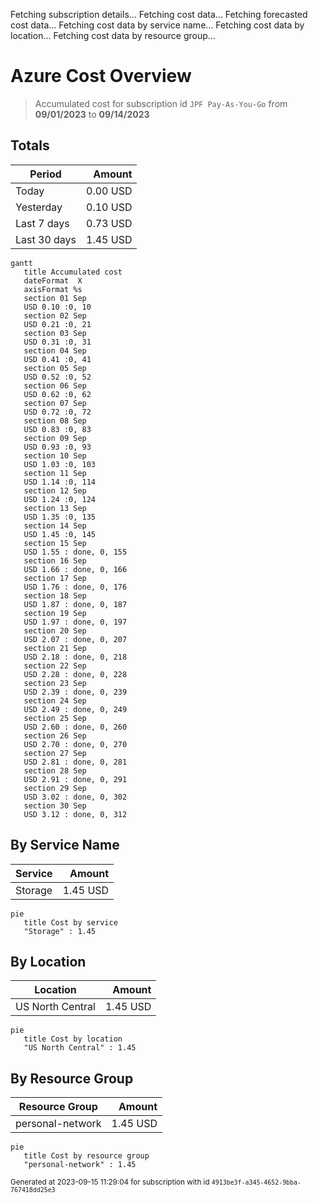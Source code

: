 Fetching subscription details...
Fetching cost data...
Fetching forecasted cost data...
Fetching cost data by service name...
Fetching cost data by location...
Fetching cost data by resource group...
# Azure Cost Overview

> Accumulated cost for subscription id `JPF Pay-As-You-Go` from **09/01/2023** to **09/14/2023**

## Totals

|Period|Amount|
|---|---:|
|Today|0.00 USD|
|Yesterday|0.10 USD|
|Last 7 days|0.73 USD|
|Last 30 days|1.45 USD|

```mermaid
gantt
   title Accumulated cost
   dateFormat  X
   axisFormat %s
   section 01 Sep
   USD 0.10 :0, 10
   section 02 Sep
   USD 0.21 :0, 21
   section 03 Sep
   USD 0.31 :0, 31
   section 04 Sep
   USD 0.41 :0, 41
   section 05 Sep
   USD 0.52 :0, 52
   section 06 Sep
   USD 0.62 :0, 62
   section 07 Sep
   USD 0.72 :0, 72
   section 08 Sep
   USD 0.83 :0, 83
   section 09 Sep
   USD 0.93 :0, 93
   section 10 Sep
   USD 1.03 :0, 103
   section 11 Sep
   USD 1.14 :0, 114
   section 12 Sep
   USD 1.24 :0, 124
   section 13 Sep
   USD 1.35 :0, 135
   section 14 Sep
   USD 1.45 :0, 145
   section 15 Sep
   USD 1.55 : done, 0, 155
   section 16 Sep
   USD 1.66 : done, 0, 166
   section 17 Sep
   USD 1.76 : done, 0, 176
   section 18 Sep
   USD 1.87 : done, 0, 187
   section 19 Sep
   USD 1.97 : done, 0, 197
   section 20 Sep
   USD 2.07 : done, 0, 207
   section 21 Sep
   USD 2.18 : done, 0, 218
   section 22 Sep
   USD 2.28 : done, 0, 228
   section 23 Sep
   USD 2.39 : done, 0, 239
   section 24 Sep
   USD 2.49 : done, 0, 249
   section 25 Sep
   USD 2.60 : done, 0, 260
   section 26 Sep
   USD 2.70 : done, 0, 270
   section 27 Sep
   USD 2.81 : done, 0, 281
   section 28 Sep
   USD 2.91 : done, 0, 291
   section 29 Sep
   USD 3.02 : done, 0, 302
   section 30 Sep
   USD 3.12 : done, 0, 312
```

## By Service Name

|Service|Amount|
|---|---:|
|Storage|1.45 USD|

```mermaid
pie
   title Cost by service
   "Storage" : 1.45
```

## By Location

|Location|Amount|
|---|---:|
|US North Central|1.45 USD|

```mermaid
pie
   title Cost by location
   "US North Central" : 1.45
```

## By Resource Group

|Resource Group|Amount|
|---|---:|
|personal-network|1.45 USD|

```mermaid
pie
   title Cost by resource group
   "personal-network" : 1.45
```

<sup>Generated at 2023-09-15 11:29:04 for subscription with id `4913be3f-a345-4652-9bba-767418dd25e3`</sup>
